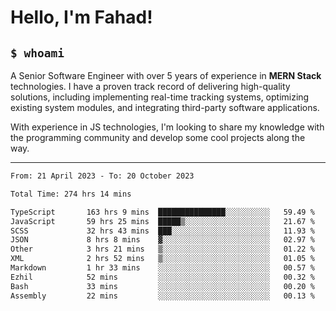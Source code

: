 <h1>Hello, I'm Fahad!</h1>

<h2><code>$ whoami</code></h2>

A Senior Software Engineer with over 5 years of experience in **MERN Stack** technologies. I have a proven track record of delivering high-quality solutions, including implementing real-time tracking systems, optimizing existing system modules, and integrating third-party software applications.

With experience in JS technologies, I'm looking to share my knowledge with the programming community and develop some cool projects along the way.

---

<!--START_SECTION:waka-->

```txt
From: 21 April 2023 - To: 20 October 2023

Total Time: 274 hrs 14 mins

TypeScript       163 hrs 9 mins  ███████████████░░░░░░░░░░   59.49 %
JavaScript       59 hrs 25 mins  █████▒░░░░░░░░░░░░░░░░░░░   21.67 %
SCSS             32 hrs 43 mins  ███░░░░░░░░░░░░░░░░░░░░░░   11.93 %
JSON             8 hrs 8 mins    ▓░░░░░░░░░░░░░░░░░░░░░░░░   02.97 %
Other            3 hrs 21 mins   ▒░░░░░░░░░░░░░░░░░░░░░░░░   01.22 %
XML              2 hrs 52 mins   ▒░░░░░░░░░░░░░░░░░░░░░░░░   01.05 %
Markdown         1 hr 33 mins    ░░░░░░░░░░░░░░░░░░░░░░░░░   00.57 %
Ezhil            52 mins         ░░░░░░░░░░░░░░░░░░░░░░░░░   00.32 %
Bash             33 mins         ░░░░░░░░░░░░░░░░░░░░░░░░░   00.20 %
Assembly         22 mins         ░░░░░░░░░░░░░░░░░░░░░░░░░   00.13 %
```

<!--END_SECTION:waka-->

<!--
**heyFahad/heyFahad** is a ✨ _special_ ✨ repository because its `README.md` (this file) appears on your GitHub profile.

Here are some ideas to get you started:

- 🔭 I’m currently working on ...
- 🌱 I’m currently learning ...
- 👯 I’m looking to collaborate on ...
- 🤔 I’m looking for help with ...
- 💬 Ask me about ...
- 📫 How to reach me: ...
- 😄 Pronouns: ...
- ⚡ Fun fact: ...
-->
